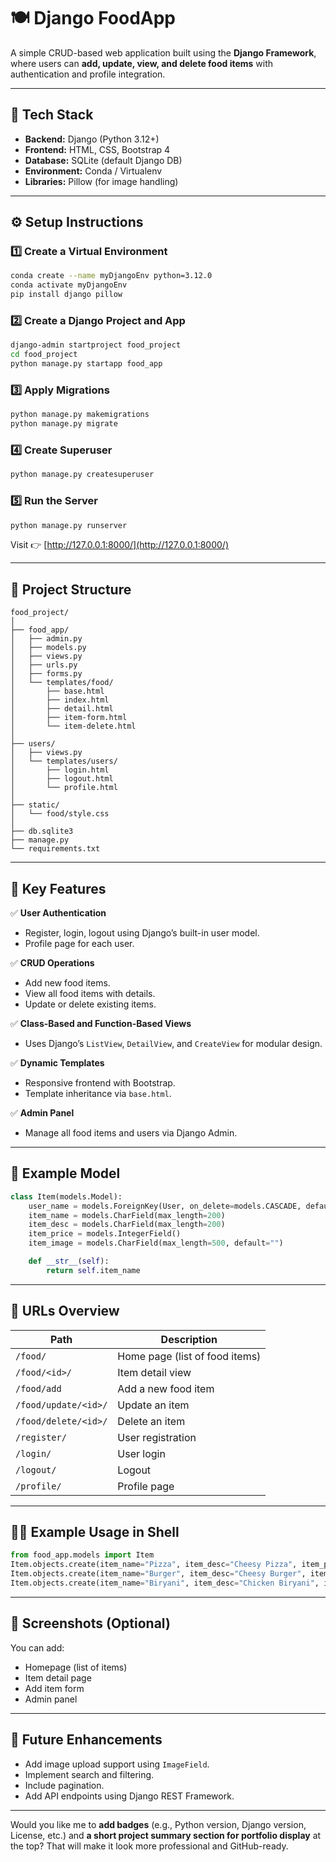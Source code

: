 
# 🍽️ Django FoodApp

A simple CRUD-based web application built using the **Django Framework**, where users can **add, update, view, and delete food items** with authentication and profile integration.

---

## 🧰 Tech Stack

* **Backend:** Django (Python 3.12+)
* **Frontend:** HTML, CSS, Bootstrap 4
* **Database:** SQLite (default Django DB)
* **Environment:** Conda / Virtualenv
* **Libraries:** Pillow (for image handling)

---

## ⚙️ Setup Instructions

### 1️⃣ Create a Virtual Environment

```bash
conda create --name myDjangoEnv python=3.12.0
conda activate myDjangoEnv
pip install django pillow
```

### 2️⃣ Create a Django Project and App

```bash
django-admin startproject food_project
cd food_project
python manage.py startapp food_app
```

### 3️⃣ Apply Migrations

```bash
python manage.py makemigrations
python manage.py migrate
```

### 4️⃣ Create Superuser

```bash
python manage.py createsuperuser
```

### 5️⃣ Run the Server

```bash
python manage.py runserver
```

Visit 👉 [http://127.0.0.1:8000/](http://127.0.0.1:8000/)

---

## 📂 Project Structure

```
food_project/
│
├── food_app/
│   ├── admin.py
│   ├── models.py
│   ├── views.py
│   ├── urls.py
│   ├── forms.py
│   └── templates/food/
│       ├── base.html
│       ├── index.html
│       ├── detail.html
│       ├── item-form.html
│       └── item-delete.html
│
├── users/
│   ├── views.py
│   └── templates/users/
│       ├── login.html
│       ├── logout.html
│       └── profile.html
│
├── static/
│   └── food/style.css
│
├── db.sqlite3
├── manage.py
└── requirements.txt
```

---

## 🧩 Key Features

✅ **User Authentication**

* Register, login, logout using Django’s built-in user model.
* Profile page for each user.

✅ **CRUD Operations**

* Add new food items.
* View all food items with details.
* Update or delete existing items.

✅ **Class-Based and Function-Based Views**

* Uses Django’s `ListView`, `DetailView`, and `CreateView` for modular design.

✅ **Dynamic Templates**

* Responsive frontend with Bootstrap.
* Template inheritance via `base.html`.

✅ **Admin Panel**

* Manage all food items and users via Django Admin.

---

## 💾 Example Model

```python
class Item(models.Model):
    user_name = models.ForeignKey(User, on_delete=models.CASCADE, default=1)
    item_name = models.CharField(max_length=200)
    item_desc = models.CharField(max_length=200)
    item_price = models.IntegerField()
    item_image = models.CharField(max_length=500, default="")

    def __str__(self):
        return self.item_name
```

---

## 🧮 URLs Overview

| Path                 | Description                    |
| -------------------- | ------------------------------ |
| `/food/`             | Home page (list of food items) |
| `/food/<id>/`        | Item detail view               |
| `/food/add`          | Add a new food item            |
| `/food/update/<id>/` | Update an item                 |
| `/food/delete/<id>/` | Delete an item                 |
| `/register/`         | User registration              |
| `/login/`            | User login                     |
| `/logout/`           | Logout                         |
| `/profile/`          | Profile page                   |

---

## 🧑‍💻 Example Usage in Shell

```python
from food_app.models import Item
Item.objects.create(item_name="Pizza", item_desc="Cheesy Pizza", item_price=20)
Item.objects.create(item_name="Burger", item_desc="Cheesy Burger", item_price=10)
Item.objects.create(item_name="Biryani", item_desc="Chicken Biryani", item_price=30)
```

---

## 📸 Screenshots (Optional)

You can add:

* Homepage (list of items)
* Item detail page
* Add item form
* Admin panel

---

## 🧠 Future Enhancements

* Add image upload support using `ImageField`.
* Implement search and filtering.
* Include pagination.
* Add API endpoints using Django REST Framework.

---


Would you like me to **add badges** (e.g., Python version, Django version, License, etc.) and **a short project summary section for portfolio display** at the top?
That will make it look more professional and GitHub-ready.
